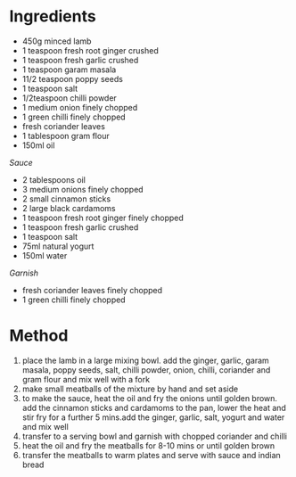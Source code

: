 # Ingredients

-   450g minced lamb
-   1 teaspoon fresh root ginger crushed
-   1 teaspoon fresh garlic crushed
-   1 teaspoon garam masala
-   11/2 teaspoon poppy seeds
-   1 teaspoon salt
-   1/2teaspoon chilli powder
-   1 medium onion finely chopped
-   1 green chilli finely chopped
-   fresh coriander leaves
-   1 tablespoon gram flour
-   150ml oil

*Sauce*

-   2 tablespoons oil
-   3 medium onions finely chopped
-   2 small cinnamon sticks
-   2 large black cardamoms
-   1 teaspoon fresh root ginger finely chopped
-   1 teaspoon fresh garlic crushed
-   1 teaspoon salt
-   75ml natural yogurt
-   150ml water

*Garnish*

-   fresh coriander leaves finely chopped
-   1 green chilli finely chopped

# Method

1.  place the lamb in a large mixing bowl. add the ginger, garlic, garam masala, poppy seeds, salt, chilli powder, onion, chilli, coriander and gram flour and mix well with a fork
2.  make small meatballs of the mixture by hand and set aside
3.  to make the sauce, heat the oil and fry the onions until golden brown. add the cinnamon sticks and cardamoms to the pan, lower the heat and stir fry for a further 5 mins.add the ginger, garlic, salt, yogurt and water and mix well
4.  transfer to a serving bowl and garnish with chopped coriander and chilli
5.  heat the oil and fry the meatballs for 8-10 mins or until golden brown
6.  transfer the meatballs to warm plates and serve with sauce and indian bread

